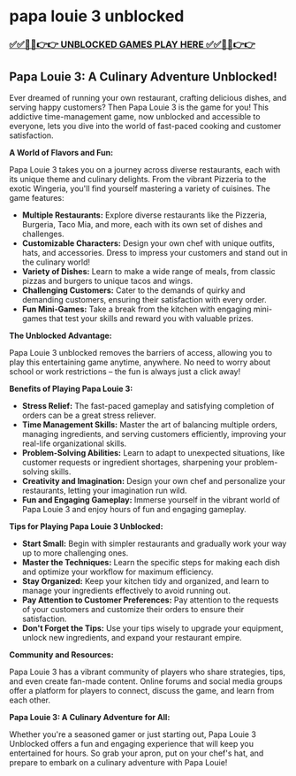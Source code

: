 # papa louie 3 unblocked

### [✅✅🔴🔴👉👉 UNBLOCKED GAMES PLAY HERE ✅✅🔴🔴👉👉](https://topstoryindia.com)

## Papa Louie 3: A Culinary Adventure Unblocked!

Ever dreamed of running your own restaurant, crafting delicious dishes, and serving happy customers? Then Papa Louie 3 is the game for you! This addictive time-management game, now unblocked and accessible to everyone, lets you dive into the world of fast-paced cooking and customer satisfaction. 

**A World of Flavors and Fun:**

Papa Louie 3 takes you on a journey across diverse restaurants, each with its unique theme and culinary delights. From the vibrant Pizzeria to the exotic Wingeria, you'll find yourself mastering a variety of cuisines. The game features:

* **Multiple Restaurants:** Explore diverse restaurants like the Pizzeria, Burgeria, Taco Mia, and more, each with its own set of dishes and challenges.
* **Customizable Characters:** Design your own chef with unique outfits, hats, and accessories. Dress to impress your customers and stand out in the culinary world!
* **Variety of Dishes:** Learn to make a wide range of meals, from classic pizzas and burgers to unique tacos and wings. 
* **Challenging Customers:** Cater to the demands of quirky and demanding customers, ensuring their satisfaction with every order. 
* **Fun Mini-Games:** Take a break from the kitchen with engaging mini-games that test your skills and reward you with valuable prizes.

**The Unblocked Advantage:**

Papa Louie 3 unblocked removes the barriers of access, allowing you to play this entertaining game anytime, anywhere. No need to worry about school or work restrictions – the fun is always just a click away! 

**Benefits of Playing Papa Louie 3:**

* **Stress Relief:** The fast-paced gameplay and satisfying completion of orders can be a great stress reliever.
* **Time Management Skills:** Master the art of balancing multiple orders, managing ingredients, and serving customers efficiently, improving your real-life organizational skills.
* **Problem-Solving Abilities:** Learn to adapt to unexpected situations, like customer requests or ingredient shortages, sharpening your problem-solving skills.
* **Creativity and Imagination:** Design your own chef and personalize your restaurants, letting your imagination run wild.
* **Fun and Engaging Gameplay:** Immerse yourself in the vibrant world of Papa Louie 3 and enjoy hours of fun and engaging gameplay.

**Tips for Playing Papa Louie 3 Unblocked:**

* **Start Small:** Begin with simpler restaurants and gradually work your way up to more challenging ones.
* **Master the Techniques:** Learn the specific steps for making each dish and optimize your workflow for maximum efficiency.
* **Stay Organized:** Keep your kitchen tidy and organized, and learn to manage your ingredients effectively to avoid running out.
* **Pay Attention to Customer Preferences:** Pay attention to the requests of your customers and customize their orders to ensure their satisfaction.
* **Don't Forget the Tips:** Use your tips wisely to upgrade your equipment, unlock new ingredients, and expand your restaurant empire.

**Community and Resources:**

Papa Louie 3 has a vibrant community of players who share strategies, tips, and even create fan-made content. Online forums and social media groups offer a platform for players to connect, discuss the game, and learn from each other. 

**Papa Louie 3: A Culinary Adventure for All:**

Whether you're a seasoned gamer or just starting out, Papa Louie 3 Unblocked offers a fun and engaging experience that will keep you entertained for hours. So grab your apron, put on your chef's hat, and prepare to embark on a culinary adventure with Papa Louie!